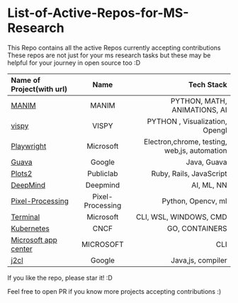 # List-of-Active-Repos-for-MS-Research
This Repo contains all the active Repos currently accepting contributions
These repos are not just for your ms research tasks but these may be helpful for your journey in open source too :D

| Name of Project(with url)  |  Name   |  Tech Stack     |
| :---        |    :----:   |          ---: |
| [MANIM](https://github.com/ManimCommunity/manim)      | MANIM     |  PYTHON, MATH,   ANIMATIONS,  AI    |
| [vispy](https://github.com/vispy/vispy)      | VISPY   |  PYTHON , Visualization, Opengl   |
| [Playwright](https://github.com/microsoft/playwright)      | Microsoft   |  Electron,chrome, testing, web,js, automation  |
| [Guava](https://github.com/google/guava)      | Google   |  Java, Guava | 
| [Plots2](https://github.com/publiclab/plots2)      | Publiclab  |  Ruby, Rails, JavaScript | 
| [DeepMind](https://github.com/deepmind/lab)      | Deepmind   |  AI, ML, NN | 
| [Pixel-Processing](https://github.com/geekquad/Pixel-Processing)      | Pixel-Processing   |  Python, Opencv, ml | 
| [Terminal](https://github.com/microsoft/terminal)      | Microsoft  |  CLI, WSL, WINDOWS, CMD | 
| [Kubernetes](https://github.com/kubernetes/kubernetes)      | CNCF   |  GO, CONTAINERS | 
| [Microsoft app center](https://github.com/microsoft/appcenter-cli)      | MICROSOFT  |  CLI | 
| [j2cl](https://github.com/google/j2cl)      | Google   |  Java,js, compiler | 

If you like the repo, please star it! :D

Feel free to open PR if you know more projects accepting contributions :)






